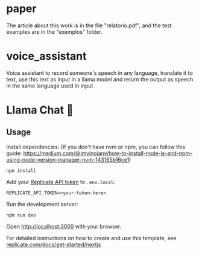 # paper
The article about this work is in the file "relatorio.pdf", and the test examples are in the "exemplos" folder.

# voice_assistant
Voice assistant to record someone's speech in any language, translate it to text, use this text as input in a llama model and return the output as speech in the same language used in input
# Llama Chat 🦙

## Usage

Install dependencies: (If you don't have nvm or npm, you can follow this guide: https://medium.com/@imvinojanv/how-to-install-node-js-and-npm-using-node-version-manager-nvm-143165b16ce1)

```console
npm install
```

Add your [Replicate API token](https://replicate.com/account#token) to `.env.local`:

```
REPLICATE_API_TOKEN=<your-token-here>
```

Run the development server:

```console
npm run dev
```

Open [http://localhost:3000](http://localhost:3000) with your browser.

For detailed instructions on how to create and use this template, see [replicate.com/docs/get-started/nextjs](https://replicate.com/docs/get-started/nextjs)

